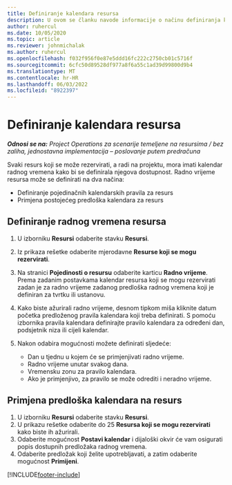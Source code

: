 ```yaml
---
title: Definiranje kalendara resursa
description: U ovom se članku navode informacije o načinu definiranja kalendara radnog vremena za resurse u aplikaciji Project Operations.
author: ruhercul
ms.date: 10/05/2020
ms.topic: article
ms.reviewer: johnmichalak
ms.author: ruhercul
ms.openlocfilehash: f032f956f0e87e5ddd16fc222c2750cb01c5716f
ms.sourcegitcommit: 6cfc50d89528df977a8f6a55c1ad39d99800d9b4
ms.translationtype: MT
ms.contentlocale: hr-HR
ms.lasthandoff: 06/03/2022
ms.locfileid: "8922397"
---
```

# <a name="define-resource-calendars"></a>Definiranje kalendara resursa

_**Odnosi se na:** Project Operations za scenarije temeljene na resursima / bez zaliha, jednostavna implementacija – poslovanje putem predračuna_

Svaki resurs koji se može rezervirati, a radi na projektu, mora imati kalendar radnog vremena kako bi se definirala njegova dostupnost. Radno vrijeme resursa može se definirati na dva načina: 

   - Definiranje pojedinačnih kalendarskih pravila za resurs
   - Primjena postojećeg predloška kalendara za resurs

## <a name="define-a-resources-working-hours"></a>Definiranje radnog vremena resursa

1. U izborniku **Resursi** odaberite stavku **Resursi**.
2. Iz prikaza rešetke odaberite mjerodavne **Resurse koji se mogu rezervirati**.
3. Na stranici **Pojedinosti o resursu** odaberite karticu **Radno vrijeme**. Prema zadanim postavkama kalendar resursa koji se mogu rezervirati zadan je za radno vrijeme zadanog predloška radnog vremena koji je definiran za tvrtku ili ustanovu.
4. Kako biste ažurirali radno vrijeme, desnom tipkom miša kliknite datum početka predloženog pravila kalendara koji treba definirati. S pomoću izbornika pravila kalendara definirajte pravilo kalendara za određeni dan, podsjetnik niza ili cijeli kalendar.
5. Nakon odabira mogućnosti možete definirati sljedeće:

    - Dan u tjednu u kojem će se primjenjivati radno vrijeme.
    - Radno vrijeme unutar svakog dana.
    - Vremensku zonu za pravilo kalendara.
    - Ako je primjenjivo, za pravilo se može odrediti i neradno vrijeme.

## <a name="applying-a-calendar-template-to-a-resource"></a>Primjena predloška kalendara na resurs

1. U izborniku **Resursi** odaberite stavku **Resursi**.
2. U prikazu rešetke odaberite do 25 **Resursa koji se mogu rezervirati** kako biste ih ažurirali.
3. Odaberite mogućnost **Postavi kalendar** i dijaloški okvir će vam osigurati popis dostupnih predložaka radnog vremena.
4. Odaberite predložak koji želite upotrebljavati, a zatim odaberite mogućnost **Primijeni**.


[!INCLUDE[footer-include](../includes/footer-banner.md)]